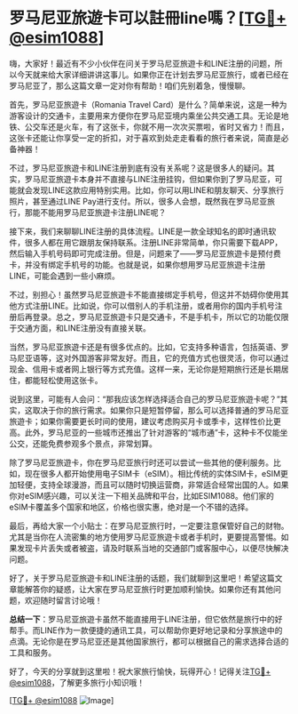 # 罗马尼亚旅遊卡可以註冊line嗎？[[TG💪+ @esim1088](https://t.me/s/esim1088)]

嗨，大家好！最近有不少小伙伴在问关于罗马尼亚旅遊卡和LINE注册的问题，所以今天就来给大家详细讲讲这事儿。如果你正在计划去罗马尼亚旅行，或者已经在罗马尼亚了，那么这篇文章一定对你有帮助！咱们先别着急，慢慢聊。

首先，罗马尼亚旅遊卡（Romania Travel Card）是什么？简单来说，这是一种为游客设计的交通卡，主要用来方便你在罗马尼亚境内乘坐公共交通工具。无论是地铁、公交车还是火车，有了这张卡，你就不用一次次买票啦，省时又省力！而且，这张卡还能让你享受一定的折扣，对于喜欢到处走走看看的旅行者来说，简直是必备神器！

不过，罗马尼亚旅遊卡和LINE注册到底有没有关系呢？这是很多人的疑问。其实，罗马尼亚旅遊卡本身并不直接与LINE注册挂钩，但如果你到了罗马尼亚，可能就会发现LINE这款应用特别实用。比如，你可以用LINE和朋友聊天、分享旅行照片，甚至通过LINE Pay进行支付。所以，很多人会想，既然我在罗马尼亚旅行，那能不能用罗马尼亚旅遊卡注册LINE呢？

接下来，我们来聊聊LINE注册的具体流程。LINE是一款全球知名的即时通讯软件，很多人都在用它跟朋友保持联系。注册LINE非常简单，你只需要下载APP，然后输入手机号码即可完成注册。但是，问题来了——罗马尼亚旅遊卡是预付费卡，并没有绑定手机号的功能。也就是说，如果你想用罗马尼亚旅遊卡注册LINE，可能会遇到一些小麻烦。

不过，别担心！虽然罗马尼亚旅遊卡不能直接绑定手机号，但这并不妨碍你使用其他方式注册LINE。比如说，你可以借别人的手机注册，或者用你的国内手机号注册后再登录。总之，罗马尼亚旅遊卡只是交通卡，不是手机卡，所以它的功能仅限于交通方面，和LINE注册没有直接关联。

当然，罗马尼亚旅遊卡还是有很多优点的。比如，它支持多种语言，包括英语、罗马尼亚语等，这对外国游客非常友好。而且，它的充值方式也很灵活，你可以通过现金、信用卡或者网上银行等方式充值。这样一来，无论你是短期旅行还是长期居住，都能轻松使用这张卡。

说到这里，可能有人会问：“那我应该怎样选择适合自己的罗马尼亚旅遊卡呢？”其实，这取决于你的旅行需求。如果你只是短暂停留，那么可以选择普通的罗马尼亚旅遊卡；如果你需要更长时间的使用，建议考虑购买月卡或季卡，这样性价比更高。此外，罗马尼亚的一些城市还推出了针对游客的“城市通”卡，这种卡不仅能坐公交，还能免费参观多个景点，非常划算。

除了罗马尼亚旅遊卡，你在罗马尼亚旅行时还可以尝试一些其他的便利服务。比如，现在很多人都开始使用电子SIM卡（eSIM）。相比传统的实体SIM卡，eSIM更加轻便，支持全球漫游，而且可以随时切换运营商，非常适合经常出国的人。如果你对eSIM感兴趣，可以关注一下相关品牌和平台，比如ESIM1088。他们家的eSIM卡覆盖多个国家和地区，价格也很实惠，绝对是一个不错的选择。

最后，再给大家一个小贴士：在罗马尼亚旅行时，一定要注意保管好自己的财物。尤其是当你在人流密集的地方使用罗马尼亚旅遊卡或者手机时，更要提高警惕。如果发现卡片丢失或者被盗，请及时联系当地的交通部门或客服中心，以便尽快解决问题。

好了，关于罗马尼亚旅遊卡和LINE注册的话题，我们就聊到这里吧！希望这篇文章能解答你的疑惑，让大家在罗马尼亚旅行时更加顺利愉快。如果你还有其他问题，欢迎随时留言讨论哦！

**总结一下**：罗马尼亚旅遊卡虽然不能直接用于LINE注册，但它依然是旅行中的好帮手。而LINE作为一款便捷的通讯工具，可以帮助你更好地记录和分享旅途中的点滴。无论你是在罗马尼亚还是其他国家旅行，都可以根据自己的需求选择合适的工具和服务。

好了，今天的分享就到这里啦！祝大家旅行愉快，玩得开心！记得关注[TG💪+ @esim1088](https://t.me/s/esim1088)，了解更多旅行小知识哦！

[[TG💪+ @esim1088](https://t.me/s/esim1088) ![Image](https://i.postimg.cc/4NQfJmqS/Snipaste-2025-05-13-00-14-12.png)]